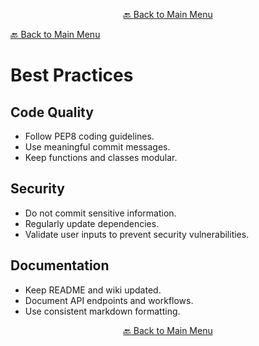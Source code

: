 

<p align="center"><a href="https://github.com/timedilationv2/trikiwiki/wiki">🔙 Back to Main Menu</a></p>

[🔙 Back to Main Menu](../../README.md)

# Best Practices

## Code Quality
- Follow PEP8 coding guidelines.
- Use meaningful commit messages.
- Keep functions and classes modular.

## Security
- Do not commit sensitive information.
- Regularly update dependencies.
- Validate user inputs to prevent security vulnerabilities.

## Documentation
- Keep README and wiki updated.
- Document API endpoints and workflows.
- Use consistent markdown formatting.




<p align="center"><a href="https://github.com/timedilationv2/trikiwiki/wiki">🔙 Back to Main Menu</a></p>


